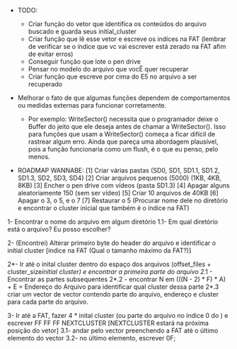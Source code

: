 - TODO:
    - Criar função do vetor que identifica os conteúdos do arquivo buscado e guarda seus initial_cluster
    - Criar função que lê esse vetor e escreve os indíces na FAT (lembrar de verificar se o índice que vc vai escrever está zerado na FAT afim de evitar erros)
    - Conseguir função que lote o pen drive
    - Pensar no modelo do arquivo que vocÊ quer recuperar
    - Criar função que escreve por cima do E5 no arquivo a ser recuperado



- Melhorar o fato de que algumas funções dependem de comportamentos ou medidas externas para funcionar corretamente. 
    - Por exemplo: WriteSector() necessita que o programador deixe o Buffer do jeito que ele deseja antes de chamar a WriteSector(). Isso para funções que usam a WriteSector() começa a ficar difícil de rastrear algum erro. Ainda que pareça uma abordagem plausível, pois a função funcionaria como um flush, é o que eu penso, pelo menos.

- ROADMAP WANNABE:
[1] Criar várias pastas (SD0, SD1, SD1.1, SD1.2, SD1.3, SD2, SD3, SD4)
[2] Criar arquivos pequenos (5000) (1KB, 4KB, 8KB)
[3] Encher o pen drive com vídeos (pasta SD1.3)
[4] Apagar alguns aleatoriamente 150 (sem ser vídeo)
[5] Criar 10 arquivos de 40KB
[6] Apagar o 3, o 5, e o 7
[7] Restaurar o 5 (Procurar nome dele no diretório e encontrar o cluster inicial que também é o índice na FAT)


1- Encontrar o nome do arquivo em algum diretório
	1.1- Em qual diretório está o arquivo? Eu posso escolher?

2- (Encontrei) Alterar primeiro byte do header do arquivo e identificar o initial cluster [índice na FAT (Qual o tamanho máximo da FAT?)]

2*- Ir até o inital cluster dentro do espaço dos arquivos (offset_files + cluster_size*initial cluster) e encontrar a primeira parte do arquivo
	2*.1 - Encontrar as partes subsequentes
	2*.2 - encontrar N em (((N - 2) * F) * A) + E = Endereço do Arquivo para identificar qual cluster dessa parte
	2*.3 criar um vector de vector contendo parte do arquivo, endereço e cluster para cada parte do arquivo.

3- Ir até a FAT, fazer 4 * inital cluster (ou parte do arquivo no índice 0 do ) e escrever FF FF FF NEXTCLUSTER [NEXTCLUSTER estará na próxima posição do vetor]
	3.1- andar pelo vector preenchendo a FAT até o último elemento do vector
	3.2- no último elemento, escrever 0F;